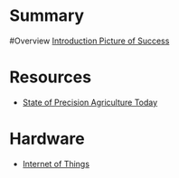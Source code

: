 # Summary

#Overview
[ Introduction ](./Introduction.md)
[ Picture of Success ](./PictureOfSuccess.md)

# Resources
- [ State of Precision Agriculture Today ](./)

# Hardware
- [ Internet of Things ](./)
